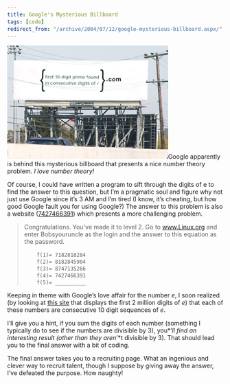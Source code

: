 ```yaml
---
title: Google's Mysterious Billboard
tags: [code]
redirect_from: "/archive/2004/07/12/google-mysterious-billboard.aspx/"
---
```


![](/assets/images/googlebillboard.jpg)Google apparently is behind this
mysterious billboard that presents a nice number theory problem. *I love
number theory!*

Of course, I could have written a program to sift through the digits of
e to find the answer to this question, but I’m a pragmatic soul and
figure why not just use Google since it’s 3 AM and I’m tired (I know,
it’s cheating, but how good Google fault you for using Google?) The
answer to this problem is also a website
([7427466391](http://www.7427466391.com/ "digits")) which presents a
more challenging problem.

> Congratulations. You've made it to level 2. Go to www.Linux.org and
> enter Bobsyouruncle as the login and the answer to this equation as
> the password.
>
>         f(1)= 7182818284
>         f(2)= 8182845904
>         f(3)= 8747135266
>         f(4)= 7427466391
>         f(5)= __________

Keeping in theme with Google’s love affair for the number *e*, I soon
realized (by looking at [this
site](http://antwrp.gsfc.nasa.gov/htmltest/gifcity/e.2mil "Digits of e")
that displays the first 2 million digits of *e*) that each of these
numbers are consecutive 10 digit sequences of *e*.

I’ll give you a hint, if you sum the digits of each number (something I
typically do to see if the numbers are divisible by 3), you*’*ll find an
interesting result (other than they aren*’*t divisible by 3). That
should lead you to the final answer with a bit of coding.

The final answer takes you to a recruiting page. What an ingenious and
clever way to recruit talent, though I suppose by giving away the
answer, I’ve defeated the purpose. How naughty!

